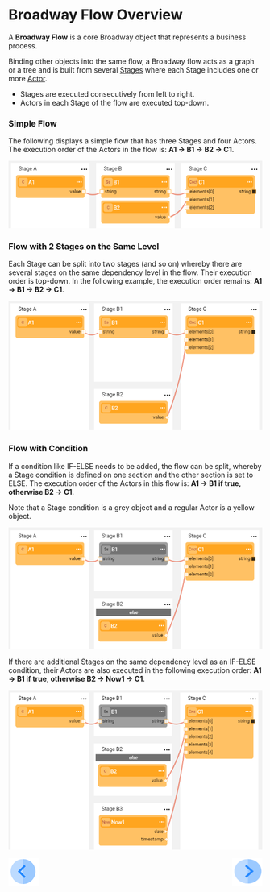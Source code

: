 # Broadway Flow Overview

A **Broadway Flow** is a core Broadway object that represents a business process. 

Binding other objects into the same flow, a Broadway flow acts as a graph or a tree and is built from several [Stages](/articles/99_Broadway/19_broadway_flow_stages.md) where each Stage includes one or more [Actor](/articles/99_Broadway/03_broadway_actor.md). 
-  Stages are executed consecutively from left to right.
-  Actors in each Stage of the flow are executed top-down. 

### Simple Flow
The following displays a simple flow that has three Stages and four Actors. The execution order of the Actors in the flow is: **A1 -> B1 -> B2 -> C1**.

![image](/articles/99_Broadway/images/99_16_01_flow1.PNG)

### Flow with 2 Stages on the Same Level
Each Stage can be split into two stages (and so on) whereby there are several stages on the same dependency level in the flow. Their execution order is top-down. In the following example, the execution order remains: **A1 -> B1 -> B2 -> C1**.

![image](/articles/99_Broadway/images/99_16_01_flow2.PNG)

### Flow with Condition
If a condition like IF-ELSE needs to be added, the flow can be split, whereby a Stage condition is defined on one section and the other section is set to ELSE. 
The execution order of the Actors in this flow is: **A1 -> B1 if true, otherwise B2 -> C1**. 

Note that a Stage condition is a grey object and a regular Actor is a yellow object.


![image](/articles/99_Broadway/images/99_16_01_flow3.PNG)

If there are additional Stages on the same dependency level as an IF-ELSE condition, their Actors are also executed in the following execution order: **A1 -> B1 if true, otherwise B2 -> Now1 -> C1**.

![image](/articles/99_Broadway/images/99_16_01_flow4.PNG)

[![Previous](/articles/images/Previous.png)](/articles/99_Broadway/???.md)[<img align="right" width="60" height="54" src="/articles/images/Next.png">](/articles/99_Broadway/17_tutorial_and_flow_examples.md)



